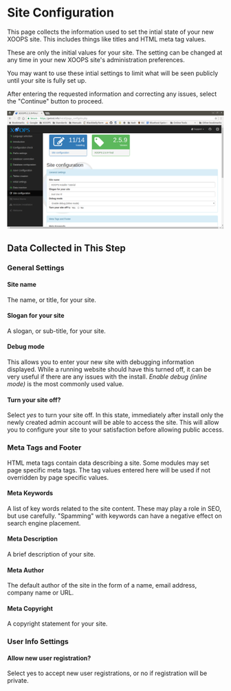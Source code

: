 # Site Configuration​

This page collects the information used to set the intial state of your new XOOPS site. This includes things like titles and HTML meta tag values.

These are only the initial values for your site. The setting can be changed at any time in your new XOOPS site's administration preferences.

You may want to use these intial settings to limit what will be seen publicly until your site is fully set up.

After entering the requested information and correcting any issues, select the "Continue" button to proceed.

![XOOPS Installer Site Configuration](../../.gitbook/assets/installer-11.png)

## Data Collected in This Step

### General Settings

#### Site name

The name, or title, for your site.

#### Slogan for your site

A slogan, or sub-title, for your site.

#### Debug mode

This allows you to enter your new site with debugging information displayed. While a running website should have this turned off, it can be very useful if there are any issues with the install. _Enable debug \(inline mode\)_ is the most commonly used value.

#### Turn your site off?

Select _yes_ to turn your site off. In this state, immediately after install only the newly created admin account will be able to access the site. This will allow you to configure your site to your satisfaction before allowing public access.

### Meta Tags and Footer

HTML meta tags contain data describing a site. Some modules may set page specific meta tags. The tag values entered here will be used if not overridden by page specific values.

#### Meta Keywords

A list of key words related to the site content. These may play a role in SEO, but use carefully. "Spamming" with keywords can have a negative effect on search engine placement.

#### Meta Description

A brief description of your site.

#### Meta Author

The default author of the site in the form of a name, email address, company name or URL.

#### Meta Copyright

A copyright statement for your site.

### User Info Settings

#### Allow new user registration?

Select yes to accept new user registrations, or no if registration will be private.

